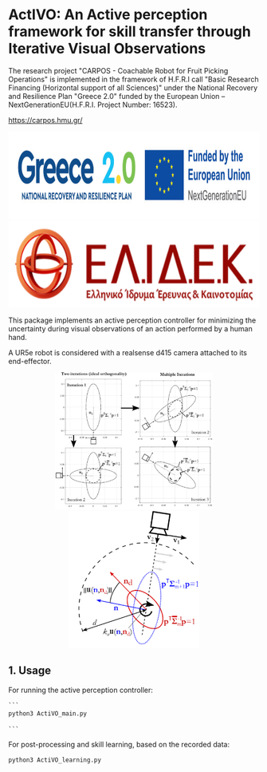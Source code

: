 # ActIVO: An Active perception framework for skill transfer through Iterative Visual Observations 

The research project "CARPOS - Coachable Robot for Fruit Picking Operations" is implemented in the framework of H.F.R.I call "Basic Research Financing (Horizontal support of all Sciences)" under the National Recovery and Resilience Plan "Greece 2.0" funded by the European Union – NextGenerationEU(H.F.R.I. Project Number: 16523).

https://carpos.hmu.gr/ 

<p align="center">
  <img src="./doc/Greece_2.jpg" height="175" />
  <img src="./doc/elidek_logo.png" height="175" />
</p>

This package implements an active perception controller for minimizing the uncertainty during visual observations of an action performed by a human hand. 

A UR5e robot is considered with a realsense d415 camera attached to its end-effector.


<p align="center">
  <img src="./doc/example_ellipses_crop.png" height="275" />
  <img src="./doc/control_descr.png" height="275" />
</p>


## 1. Usage

For running the active perception controller:

    ```
    python3 ActiVO_main.py

    ```

For post-processing and skill learning, based on the recorded data:

```
python3 ActiVO_learning.py

```
